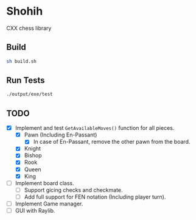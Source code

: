 # Shohih

CXX chess library

## Build

```sh
sh build.sh
```

## Run Tests

```sh
./output/exe/test
```

## TODO
- [X] Implement and test `GetAvailableMoves()` function for all pieces.
  - [X] Pawn (Including En-Passant)
    - [X] In case of En-Passant, remove the other pawn from the board.
  - [X] Knight
  - [X] Bishop
  - [X] Rook
  - [X] Queen
  - [X] King
- [ ] Implement board class.
  - [ ] Support gicing checks and checkmate.
  - [ ] Add full support for FEN notation (Including player turn).
- [ ] Implement Game manager.
- [ ] GUI with Raylib.
